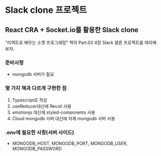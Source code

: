 # Slack clone 프로젝트

## React CRA + Socket.io를 활용한 Slack clone

"리액트로 배우는 소켓 프로그래밍" 책의 Part.02 4장 Slack 클론 프로젝트를 따라해보자.

### 준비사항

- mongodb 서버가 필요

### 몇 가지 책과 다르게 구현한 점

1. Typescript로 작성
2. useReducer대신에 Recoil 사용
3. emotionjs 대신에 styled-components 사용
4. Cloud mongodb 서버 대신에 자체 mongodb 서버 사용

### .env에 필요한 사항(서버 사이드)

- MONGODB_HOST, MONGODB_PORT, MONGODB_USER, MONGODB_PASSWORD
